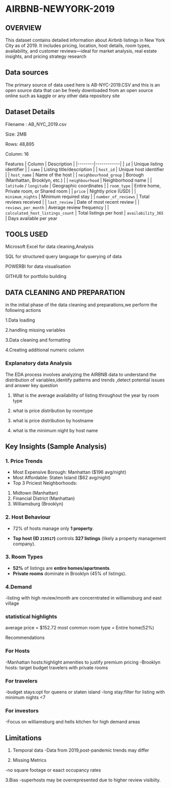 # AIRBNB-NEWYORK-2019

## OVERVIEW


This dataset contains detailed information about Airbnb listings in New York City as of 2019.
It includes pricing, location, host details, room types, availability, and customer
reviews—ideal for market analysis, real estate insights, and pricing strategy research

## Data sources



The primary source of data used here is AB-NYC-2019.CSV and this is an open source data that can be freely downloaded from an open source online such as kaggle or any other data repository site


## Dataset Details

Filename : AB_NYC_2019.csv

Size: 2MB

Rows: 48,895

 Column: 16


 Features
| Column | Description |
|--------|------------|
| `id` | Unique listing identifier |
| `name` | Listing title/description |
| `host_id` | Unique host identifier |
| `host_name` | Name of the host |
| `neighbourhood_group` | Borough (Manhattan, Brooklyn, etc.) |
| `neighbourhood` | Neighborhood name |
| `latitude` / `longitude` | Geographic coordinates |
| `room_type` | Entire home, Private room, or Shared room |
| `price` | Nightly price (USD) |
| `minimum_nights` | Minimum required stay |
| `number_of_reviews` | Total reviews received |
| `last_review` | Date of most recent review |
| `reviews_per_month` | Average review frequency |
| `calculated_host_listings_count` | Total listings per host
| `availability_365` | Days available per year 




## TOOLS USED


Microsoft Excel for data cleaning,Analysis

SQL for structured query language for querying of data

POWERBI for data visualisation

GITHUB for portfolio building









## DATA CLEANING AND PREPARATION

in the initial phase of the data cleaning and preparations,we perform the following actions

1.Data loading

2.handling missing variables

3.Data cleaning and formatting

4.Creating additional numeric column



### Explanatory data Analysis


The EDA process involves analyzing the AIRBNB data to understand the distribution of variables,identify patterns and trends ,detect potential issues and answer key question

1. What is the average availability of listing throughout the year by room type
   
3. what is price distribution by roomtype
   
5. what is price distribution by hostname
   
7. what is the minimum night by host name


## Key Insights (Sample Analysis)
### 1. Price Trends
- Most Expensive Borough: Manhattan ($196 avg/night)
- Most Affordable: Staten Island ($62 avg/night)
- Top 3 Priciest Neighborhoods:
1. Midtown (Manhattan)
2. Financial District (Manhattan)
3. Williamsburg (Brooklyn)


### 2. Host Behaviour

- 72% of hosts manage only **1 property**.

- **Top host (ID `219517`)** controls **327 listings** (likely a property management
company).
### **3. Room Types**
- **52%** of listings are **entire homes/apartments**.
- **Private  rooms** dominate in Brooklyn (45% of listings).

### 4.Demand 
-listing with high review/month are concerntrated in williamsburg and east village

### statistical  highlights
average price = $152.72
most common room type = Entire home(52%)

Recommendations
### For Hosts
-Manhattan hosts:highlight amenities to justify premium pricing
-Brooklyn hosts: target budget travelers with private rooms

### For travelers
-budget stays:opt for queens or staten island
-long stay:filter for listing with minimum nights <7


### For investors
-Focus on williamsburg and hells kitchen for high demand areas


## Limitations
1. Temporal data
-Data from 2019,post-pandemic trends may differ

2. Missing Metrics

-no square footage or eaact occupancy rates

3.Bias
-superhosts may be overrepresented due to higher review visibiity.


